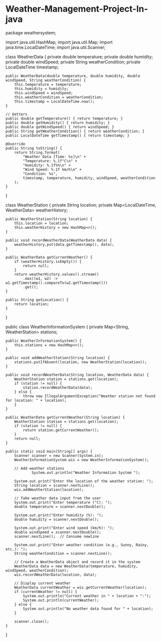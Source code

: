 # Weather-Management-Project-In-java
package weathersystem;

import java.util.HashMap;
import java.util.Map;
import java.time.LocalDateTime;
import java.util.Scanner;

class WeatherData {
    private double temperature;
    private double humidity;
    private double windSpeed;
    private String weatherCondition;
    private LocalDateTime timestamp;

    public WeatherData(double temperature, double humidity, double windSpeed, String weatherCondition) {
        this.temperature = temperature;
        this.humidity = humidity;
        this.windSpeed = windSpeed;
        this.weatherCondition = weatherCondition;
        this.timestamp = LocalDateTime.now();
    }

    // Getters
    public double getTemperature() { return temperature; }
    public double getHumidity() { return humidity; }
    public double getWindSpeed() { return windSpeed; }
    public String getWeatherCondition() { return weatherCondition; }
    public LocalDateTime getTimestamp() { return timestamp; }

    @Override
    public String toString() {
        return String.format(
            "Weather Data [Time: %s]\n" +
            "Temperature: %.1f°C\n" +
            "Humidity: %.1f%%\n" +
            "Wind Speed: %.1f km/h\n" +
            "Condition: %s",
            timestamp, temperature, humidity, windSpeed, weatherCondition
        );
    }
}

class WeatherStation {
    private String location;
    private Map<LocalDateTime, WeatherData> weatherHistory;

    public WeatherStation(String location) {
        this.location = location;
        this.weatherHistory = new HashMap<>();
    }

    public void recordWeatherData(WeatherData data) {
        weatherHistory.put(data.getTimestamp(), data);
    }

    public WeatherData getCurrentWeather() {
        if (weatherHistory.isEmpty()) {
            return null;
        }
        return weatherHistory.values().stream()
            .max((w1, w2) -> w1.getTimestamp().compareTo(w2.getTimestamp()))
            .get();
    }

    public String getLocation() {
        return location;
    }
}

public class WeatherInformationSystem {
    private Map<String, WeatherStation> stations;

    public WeatherInformationSystem() {
        this.stations = new HashMap<>();
    }

    public void addWeatherStation(String location) {
        stations.putIfAbsent(location, new WeatherStation(location));
    }

    public void recordWeatherData(String location, WeatherData data) {
        WeatherStation station = stations.get(location);
        if (station != null) {
            station.recordWeatherData(data);
        } else {
            throw new IllegalArgumentException("Weather station not found for location: " + location);
        }
    }

    public WeatherData getCurrentWeather(String location) {
        WeatherStation station = stations.get(location);
        if (station != null) {
            return station.getCurrentWeather();
        }
        return null;
    }

    public static void main(String[] args) {
        Scanner scanner = new Scanner(System.in);
        WeatherInformationSystem wis = new WeatherInformationSystem();

        // Add weather stations
                System.out.println("Weather Information System ");

        System.out.print("Enter the location of the weather station: ");
        String location = scanner.nextLine();
        wis.addWeatherStation(location);

        // Take weather data input from the user
        System.out.print("Enter temperature (°C): ");
        double temperature = scanner.nextDouble();

        System.out.print("Enter humidity (%): ");
        double humidity = scanner.nextDouble();

        System.out.print("Enter wind speed (km/h): ");
        double windSpeed = scanner.nextDouble();
        scanner.nextLine();  // Consume newline

        System.out.print("Enter weather condition (e.g., Sunny, Rainy, etc.): ");
        String weatherCondition = scanner.nextLine();

        // Create a WeatherData object and record it in the system
        WeatherData data = new WeatherData(temperature, humidity, windSpeed, weatherCondition);
        wis.recordWeatherData(location, data);

        // Display current weather
        WeatherData currentWeather = wis.getCurrentWeather(location);
        if (currentWeather != null) {
            System.out.println("Current weather in " + location + ":");
            System.out.println(currentWeather);
        } else {
            System.out.println("No weather data found for " + location);
        }

        scanner.close();
    }
}
